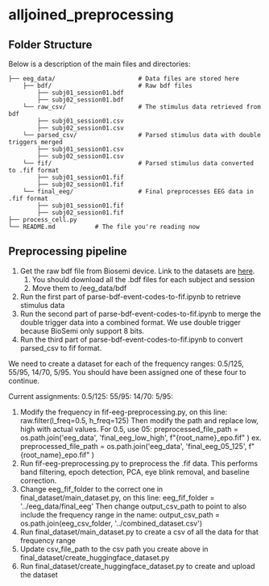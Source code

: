 # alljoined_preprocessing

## Folder Structure

Below is a description of the main files and directories:

    ├── eeg_data/                       # Data files are stored here
        ├── bdf/                        # Raw bdf files
            ├── subj01_session01.bdf
            ├── subj02_session01.bdf
        └── raw_csv/                    # The stimulus data retrieved from bdf
            ├── subj01_session01.csv
            ├── subj02_session01.csv
        └── parsed_csv/                 # Parsed stimulus data with double triggers merged
            ├── subj01_session01.csv
            ├── subj02_session01.csv
        └── fif/                        # Parsed stimulus data converted to .fif format
            ├── subj01_session01.fif
            ├── subj02_session01.fif
        └── final_eeg/                  # Final preprocesses EEG data in .fif format
            ├── subj01_session01.fif
            ├── subj02_session01.fif
    ├── process_cell.py
    └── README.md           # The file you're reading now

## Preprocessing pipeline

1. Get the raw bdf file from Biosemi device. Link to the datasets are [here](https://drive.google.com/drive/u/0/folders/1yPFhX04nh2EnHBSEAjHyBmnWpP7oJQ21).
   1. You should download all the .bdf files for each subject and session
   2. Move them to /eeg_data/bdf
2. Run the first part of parse-bdf-event-codes-to-fif.ipynb to retrieve stimulus data
3. Run the second part of parse-bdf-event-codes-to-fif.ipynb to merge the double trigger data into a combined format. We use double trigger because BioSemi only support 8 bits.
4. Run the third part of parse-bdf-event-codes-to-fif.ipynb to convert parsed_csv to fif format.

We need to create a dataset for each of the frequency ranges: 0.5/125, 55/95, 14/70, 5/95. You should have been assigned one of these four to continue.

Current assignments:
0.5/125:
55/95:
14/70:
5/95:

1. Modify the frequency in fif-eeg-preprocessing.py, on this line:
   raw.filter(l_freq=0.5, h_freq=125)
   Then modify the path and replace low, high with actual values. For 0.5, use 05:
   preprocessed_file_path = os.path.join('eeg_data', 'final_eeg_low_high', f"{root_name}\_epo.fif" )
   ex. preprocessed_file_path = os.path.join('eeg_data', 'final_eeg_05_125', f"{root_name}\_epo.fif" )
2. Run fif-eeg-preprocessing.py to preprocess the .fif data. This performs band filtering, epoch detection, PCA, eye blink removal, and baseline correction.
3. Change eeg_fif_folder to the correct one in final_dataset/main_dataset.py, on this line:
   eeg_fif_folder = '../eeg_data/final_eeg'
   Then change output_csv_path to point to also include the frequency range in the name:
   output_csv_path = os.path.join(eeg_csv_folder, '../combined_dataset.csv')
4. Run final_dataset/main_dataset.py to create a csv of all the data for that frequency range
5. Update csv_file_path to the csv path you create above in final_dataset/create_huggingface_dataset.py
6. Run final_dataset/create_huggingface_dataset.py to create and upload the dataset
